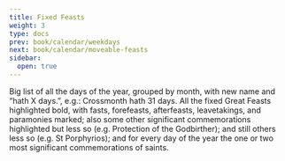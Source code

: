 ```yaml
---
title: Fixed Feasts
weight: 3
type: docs
prev: book/calendar/weekdays
next: book/calendar/moveable-feasts
sidebar:
  open: true
---
```


Big list of all the days of the year, grouped by month, with new name and “hath X days.”, e.g.: Crossmonth hath 31 days. All the fixed Great Feasts highlighted bold, with fasts, forefeasts, afterfeasts, leavetakings, and paramonies marked; also some other significant commemorations highlighted but less so (e.g. Protection of the Godbirther); and still others less so (e.g. St Porphyrios); and for every day of the year the one or two most significant commemorations of saints.
